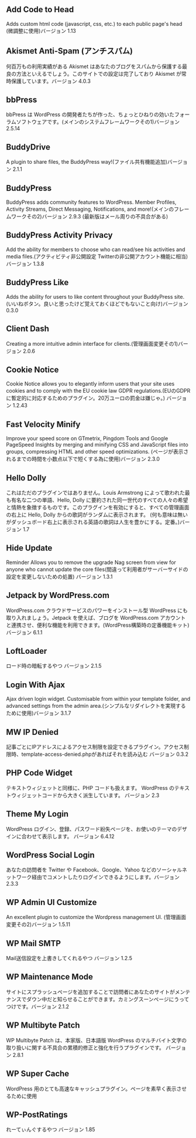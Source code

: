 ## Add Code to Head
Adds custom html code (javascript, css, etc.) to each public page's head (微調整に使用)バージョン 1.13

## Akismet Anti-Spam (アンチスパム)
何百万もの利用実績がある Akismet はあなたのブログをスパムから保護する最良の方法といえるでしょう。このサイトでの設定は完了しており Akismet が常時保護しています。バージョン 4.0.3

## bbPress
bbPress は WordPress の開発者たちが作った、ちょっとひねりの効いたフォーラムソフトウェアです。(メインのシステムフレームワークその1)バージョン 2.5.14

## BuddyDrive
A plugin to share files, the BuddyPress way!(ファイル共有機能追加)バージョン 2.1.1

## BuddyPress
BuddyPress adds community features to WordPress. Member Profiles, Activity Streams, Direct Messaging, Notifications, and more!(メインのフレームワークその2)バージョン 2.9.3 (最新版はメール周りの不具合がある)

## BuddyPress Activity Privacy
Add the ability for members to choose who can read/see his activities and media files.(アクティビティ非公開設定 Twitterの非公開アカウント機能に相当)バージョン 1.3.8

## BuddyPress Like 
Adds the ability for users to like content throughout your BuddyPress site.(いいねボタン。良いと思ったけど覚えておくほどでもないこと向け)バージョン 0.3.0

## Client Dash
Creating a more intuitive admin interface for clients.(管理画面変更その1)バージョン 2.0.6

## Cookie Notice 
Cookie Notice allows you to elegantly inform users that your site uses cookies and to comply with the EU cookie law GDPR regulations.(EUのGDPRに暫定的に対応するためのプラグイン。20万ユーロの罰金は嫌じゃ。) バージョン 1.2.43

## Fast Velocity Minify 
Improve your speed score on GTmetrix, Pingdom Tools and Google PageSpeed Insights by merging and minifying CSS and JavaScript files into groups, compressing HTML and other speed optimizations. (ページが表示されるまでの時間を小数点以下で短くする為に使用)バージョン 2.3.0

## Hello Dolly 
これはただのプラグインではありません。Louis Armstrong によって歌われた最も有名な二つの単語、Hello, Dolly に要約された同一世代のすべての人々の希望と情熱を象徴するものです。このプラグインを有効にすると、すべての管理画面の右上に Hello, Dolly からの歌詞がランダムに表示されます。 (何も意味は無いがダッシュボード右上に表示される英語の歌詞は人生を豊かにする。定番。)バージョン 1.7

## Hide Update
 Reminder Allows you to remove the upgrade Nag screen from view for anyone who cannot update the core files(間違って利用者がサーバーサイドの設定を変更しないための処置) バージョン 1.3.1

## Jetpack by WordPress.com 
WordPress.com クラウドサービスのパワーをインストール型 WordPress にも取り入れましょう。Jetpack を使えば、ブログを WordPress.com アカウントと連携させ、便利な機能を利用できます。(WordPress構築時の定番機能キット)バージョン 6.1.1

## LoftLoader
 ロード時の暗転するやつ バージョン 2.1.5

## Login With Ajax
 Ajax driven login widget. Customisable from within your template folder, and advanced settings from the admin area.(シンプルなリダイレクトを実現するために使用)バージョン 3.1.7

## MW IP Denied 
記事ごとにIPアドレスによるアクセス制限を設定できるプラグイン。アクセス制限時、template-access-denied.phpがあればそれを読み込む バージョン 0.3.2

## PHP Code Widget
 テキストウィジェットと同様に、PHP コードも扱えます。 WordPress のテキストウィジェットコードから大きく派生しています。 バージョン 2.3

## Theme My Login
 WordPress ログイン、登録、パスワード紛失ページを、お使いのテーマのデザインに合わせて表示します。 バージョン 6.4.12 

## WordPress Social Login 
あなたの訪問者を Twitter や Facebook、Google、Yahoo などのソーシャルネットワーク経由でコメントしたりログインできるようにします。バージョン 2.3.3

## WP Admin UI Customize
 An excellent plugin to customize the Wordpress management UI. (管理画面変更その2)バージョン 1.5.11

## WP Mail SMTP
 Mail送信設定を上書きしてくれるやつ バージョン 1.2.5 

## WP Maintenance Mode
 サイトにスプラッシュページを追加することで訪問者にあなたのサイトがメンテナンスでダウン中だと知らせることができます。カミングスーンページにうってつけです。バージョン 2.1.2 

## WP Multibyte Patch
 WP Multibyte Patch は、本家版、日本語版 WordPress のマルチバイト文字の取り扱いに関する不具合の累積的修正と強化を行うプラグインです。 バージョン 2.8.1 

## WP Super Cache
 WordPress 用のとても高速なキャッシュプラグイン。ページを素早く表示させるために使用

## WP-PostRatings 
れーてぃんぐするやつ バージョン 1.85
